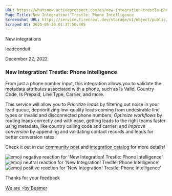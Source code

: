 ```yaml
---
URL: https://whatsnew.activeprospect.com/en/new-integration-trestle-phone-intelligence
Page Title: New Integration! Trestle: Phone Intelligence
Screenshot URL: https://service.firecrawl.dev/storage/v1/object/public/media/screenshot-21749158-404b-4cb2-a912-17b29e3ecf88.png
Scraped At: 2025-05-30 01:37:50.405
---
```


New
integrations

leadconduit

December 22, 2022

### New Integration! Trestle: Phone Intelligence

From just a phone number input, this integration allows you to validate the metadata attributes associated with a phone, such as Is Valid, Country Code, Is Prepaid, Line Type, Carrier, and more.

This service will allow you to _Prioritize leads_ by filtering out noise in your lead queue, deprioritizing low-quality leads coming from undesirable line types or invalid and disconnected phone numbers; _Optimize workflows_ by routing leads correctly and with ease, getting leads to the right teams faster using metadata, like country calling code and carrier; and _Improve conversion_ by appending and validating contact records and leads for better conversion rates.

Check it out in our [community post](https://community.activeprospect.com/posts/4891382-trestle-phone-intelligence) and [integration catalog](https://activeprospect.com/integrations/trestle/phone_intelligence/) for more details!

![emoji negative reaction for 'New Integration! Trestle: Phone Intelligence'](https://app.getbeamer.com/images/emojiNeg.svg)![emoji neutral reaction for 'New Integration! Trestle: Phone Intelligence'](https://app.getbeamer.com/images/emojiNeut.svg)![emoji positive reaction for 'New Integration! Trestle: Phone Intelligence'](https://app.getbeamer.com/images/emojiPos.svg)

Thanks for your feedback

[We are ⚡by Beamer](https://www.getbeamer.com/?ref=watermark_MErKJCnu12412_public&company=ActiveProspect&watermarkRef=powered&utm_term=MErKJCnu12412&utm_content=ActiveProspect&utm_source=standalone&utm_medium=footer&utm_campaign=powered)
